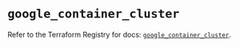 # `google_container_cluster`

Refer to the Terraform Registry for docs: [`google_container_cluster`](https://registry.terraform.io/providers/hashicorp/google/5.23.0/docs/resources/container_cluster).
